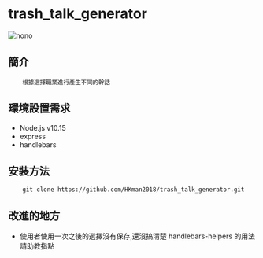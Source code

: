 # trash_talk_generator


![nono](https://media.giphy.com/media/ghSthIMl32wotNBlnS/giphy.gif)

## 簡介
        根據選擇職業進行產生不同的幹話
        
## 環境設置需求
* Node.js v10.15        
* express 
* handlebars 


## 安裝方法 
        git clone https://github.com/HKman2018/trash_talk_generator.git
     
 
## 改進的地方
* 使用者使用一次之後的選擇沒有保存,還沒搞清楚 handlebars-helpers 的用法
  請助教指點 
